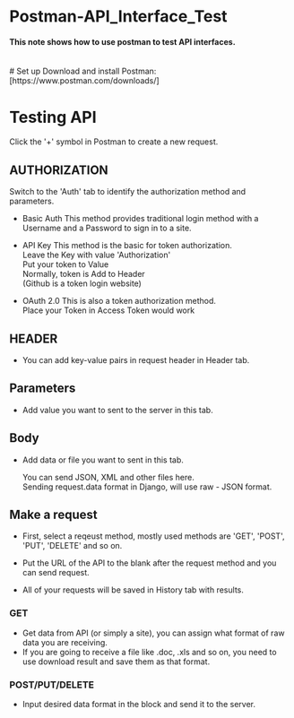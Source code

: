 # Postman-API_Interface_Test
#### This note shows how to use postman to test API interfaces.

<br>
# Set up
Download and install Postman:[https://www.postman.com/downloads/]

<br>

# Testing API
Click the '+' symbol in Postman to create a new request.

## AUTHORIZATION
Switch to the 'Auth' tab to identify the authorization method and parameters.

* Basic Auth
This method provides traditional login method with a Username and a Password to sign in to a site.

* API Key
This method is the basic for token authorization.<br>
Leave the Key with value 'Authorization'<br>
Put your token to Value<br>
Normally, token is Add to Header<br>
(Github is a token login website)

* OAuth 2.0
This is also a token authorization method.<br>
Place your Token in Access Token would work

## HEADER
* You can add key-value pairs in request header in Header tab.

## Parameters
* Add value you want to sent to the server in this tab.

## Body
* Add data or file you want to sent in this tab.

  You can send JSON, XML and other files here.<br>
  Sending request.data format in Django, will use raw - JSON format.


## Make a request
* First, select a reqeust method, mostly used methods are 'GET', 'POST', 'PUT', 'DELETE' and so on.

* Put the URL of the API to the blank after the request method and you can send request.  

* All of your requests will be saved in History tab with results.



### GET
* Get data from API (or simply a site), you can assign what format of raw data you are receiving.
* If you are going to receive a file like .doc, .xls and so on, you need to use download result and save them as that format.

### POST/PUT/DELETE
* Input desired data format in the block and send it to the server.
